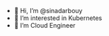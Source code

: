 - 👋 Hi, I’m @sinadarbouy
- 👀 I’m interested in Kubernetes
- 🌱 I’m Cloud Engineer
 

<!---
sinadarbouy/sinadarbouy is a ✨ special ✨ repository because its `README.md` (this file) appears on your GitHub profile.
You can click the Preview link to take a look at your changes.
--->
